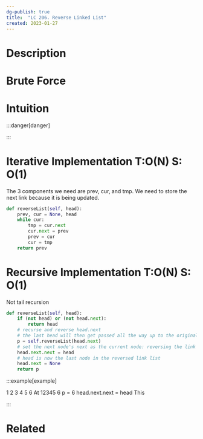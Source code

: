 ```yaml
---
dg-publish: true
title:  "LC 206. Reverse Linked List"
created: 2023-01-27
---
```



# Description

# Brute Force
# Intuition

:::danger[danger] 


:::

# Iterative Implementation T:O(N) S: O(1)
The 3 components we need are prev, cur, and tmp. We need to store the next link because it is being updated.
```python
def reverseList(self, head):
	prev, cur = None, head
	while cur:
		tmp = cur.next
		cur.next = prev
		prev = cur
		cur = tmp
	return prev
```


# Recursive Implementation T:O(N) S: O(1)
Not tail recursion

```python
def reverseList(self, head):
	if (not head) or (not head.next):
		return head
	# recurse and reverse head.next
	# the last head will then get passed all the way up to the original head
	p = self.reverseList(head.next)
	# set the next node's next as the current node: reversing the link
	head.next.next = head
	# head is now the last node in the reversed link list
	head.next = None
	return p
```

:::example[example] 

1 2 3 4 5 6
At 12345 6
p = 6
head.next.next = head 
This 

:::
>






# Related
